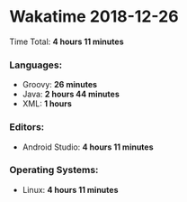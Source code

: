 # Wakatime 2018-12-26

Time Total: **4 hours 11 minutes**

### Languages:
- Groovy: **26 minutes** 
- Java: **2 hours 44 minutes** 
- XML: **1 hours** 

### Editors:
- Android Studio: **4 hours 11 minutes** 

### Operating Systems:
- Linux: **4 hours 11 minutes** 

